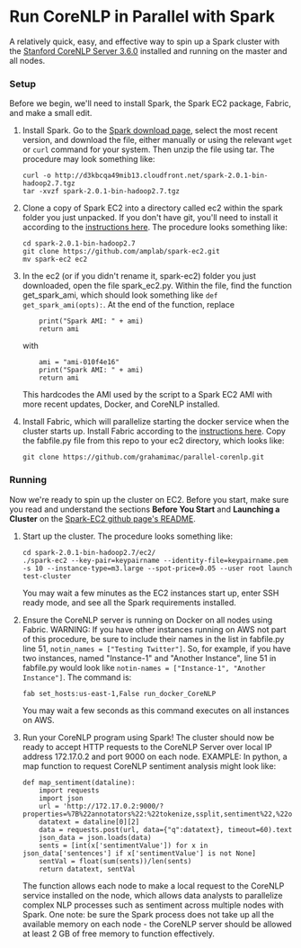 # Run CoreNLP in Parallel with Spark

A relatively quick, easy, and effective way to spin up a Spark cluster with the [Stanford CoreNLP Server 3.6.0](http://stanfordnlp.github.io/CoreNLP/download.html) installed and running on the master and all nodes.

### Setup

Before we begin, we'll need to install Spark, the Spark EC2 package, Fabric, and make a small edit.

1. Install Spark. Go to the [Spark download page](http://spark.apache.org/downloads.html), select the most recent version, and download the file, either manually or using the relevant `wget` or `curl` command for your system. Then unzip the file using tar. The procedure may look something like:
	
	```
	curl -o http://d3kbcqa49mib13.cloudfront.net/spark-2.0.1-bin-hadoop2.7.tgz
	tar -xvzf spark-2.0.1-bin-hadoop2.7.tgz
	```

2. Clone a copy of Spark EC2 into a directory called ec2 within the spark folder you just unpacked. If you don't have git, you'll need to install it according to the [instructions here](https://git-scm.com/book/en/v2/Getting-Started-Installing-Git). The procedure looks something like:
	
	```
	cd spark-2.0.1-bin-hadoop2.7
	git clone https://github.com/amplab/spark-ec2.git
	mv spark-ec2 ec2
	```

3. In the ec2 (or if you didn't rename it, spark-ec2) folder you just downloaded, open the file spark_ec2.py. Within the file, find the function get_spark_ami, which should look something like `def get_spark_ami(opts):`. At the end of the function, replace
	
	```
	    print("Spark AMI: " + ami)
	    return ami
	```

	with 

	```
		ami = "ami-010f4e16"
		print("Spark AMI: " + ami)
		return ami
	```

	This hardcodes the AMI used by the script to a Spark EC2 AMI with more recent updates, Docker, and CoreNLP installed.

4. Install Fabric, which will parallelize starting the docker service when the cluster starts up. Install Fabric according to the [instructions here](http://www.fabfile.org/installing.html). Copy the fabfile.py file from this repo to your ec2 directory, which looks like:

	```
	git clone https://github.com/grahamimac/parallel-corenlp.git
	```

### Running

Now we're ready to spin up the cluster on EC2. Before you start, make sure you read and understand the sections **Before You Start** and **Launching a Cluster** on the [Spark-EC2 github page's README](https://github.com/amplab/spark-ec2/tree/branch-2.0).

1. Start up the cluster. The procedure looks something like:

	```
	cd spark-2.0.1-bin-hadoop2.7/ec2/
	./spark-ec2 --key-pair=keypairname --identity-file=keypairname.pem -s 10 --instance-type=m3.large --spot-price=0.05 --user root launch test-cluster
	```

	You may wait a few minutes as the EC2 instances start up, enter SSH ready mode, and see all the Spark requirements installed.

2. Ensure the CoreNLP server is running on Docker on all nodes using Fabric. WARNING: If you have other instances running on AWS not part of this procedure, be sure to include their names in the list in fabfile.py line 51, `notin_names = ["Testing Twitter"]`. So, for example, if you have two instances, named "Instance-1" and "Another Instance", line 51 in fabfile.py would look like `notin-names = ["Instance-1", "Another Instance"]`. The command is:

	```
	fab set_hosts:us-east-1,False run_docker_CoreNLP
	```

	You may wait a few seconds as this command executes on all instances on AWS. 

3. Run your CoreNLP program using Spark! The cluster should now be ready to accept HTTP requests to the CoreNLP Server over local IP address 172.17.0.2 and port 9000 on each node. EXAMPLE: In python, a map function to request CoreNLP sentiment analysis might look like:

	```
	def map_sentiment(dataline):
		import requests
		import json
		url = 'http://172.17.0.2:9000/?properties=%7B%22annotators%22:%22tokenize,ssplit,sentiment%22,%22outputFormat%22:%22json%22%7D'
		datatext = dataline[0][2]
		data = requests.post(url, data={"q":datatext}, timeout=60).text
		json_data = json.loads(data)
		sents = [int(x['sentimentValue']) for x in json_data['sentences'] if x['sentimentValue'] is not None]
		sentVal = float(sum(sents))/len(sents)
		return datatext, sentVal
	```

	The function allows each node to make a local request to the CoreNLP service installed on the node, which allows data analysts to parallelize complex NLP processes such as sentiment across multiple nodes with Spark. One note: be sure the Spark process does not take up all the available memory on each node - the CoreNLP server should be allowed at least 2 GB of free memory to function effectively.